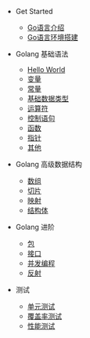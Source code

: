 * Get Started
  * [Go语言介绍](docs/Introduction.md "Go语言介绍")
  * [Go语言环境搭建](docs/Setup.md "Go语言环境搭建")

* Golang 基础语法
  * [Hello World](docs/Base/Hello-World.md)
  * [变量](docs/Base/Variables.md)
  * [常量](docs/Base/Constant.md)
  * [基础数据类型](docs/Base/Base-Data-Type)
  * [运算符](docs/Base/Operator.md)
  * [控制语句](docs/Base/Controller-Statement.md)
  * [函数](docs/Base/Function.md)
  * [指针](docs/Base/Pointer.md)
  * [其他](docs/Base/Others.md)

* Golang 高级数据结构
  * [数组](docs/Advance-Data-Structure/Array.md "数组")
  * [切片](docs/Advance-Data-Structure/Slice.md "切片")
  * [映射](docs/Advance-Data-Structure/Map.md "映射")
  * [结构体](docs/Advance-Data-Structure/Struct.md "结构体")

* Golang 进阶
  * [包](docs/Package.md "包")
  * [接口](docs/Interface.md "接口")
  * [并发编程](docs/Concurrency.md "并发编程")
  * [反射](docs/Reflector.md "反射")

* 测试
  * [单元测试](docs/Test/Unittest.md "单元测试")
  * [覆盖率测试](docs/Test/Coverage.md "覆盖率测试")
  * [性能测试](docs/Test/Performance.md "性能测试")